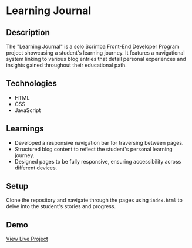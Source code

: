 # Learning Journal

## Description
The "Learning Journal" is a solo Scrimba Front-End Developer Program project showcasing a student's learning journey. It features a navigational system linking to various blog entries that detail personal experiences and insights gained throughout their educational path.

## Technologies
- HTML
- CSS
- JavaScript

## Learnings
- Developed a responsive navigation bar for traversing between pages.
- Structured blog content to reflect the student's personal learning journey.
- Designed pages to be fully responsive, ensuring accessibility across different devices.

## Setup
Clone the repository and navigate through the pages using `index.html` to delve into the student's stories and progress.

## Demo
[View Live Project](#)

